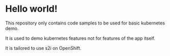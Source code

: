 # Hello world!

This repository only contains code samples to be used for basic kubernetes demo.

It is used to demo kubernetes features not for features of the app itself.

It is tailored to use s2i on OpenShift.
